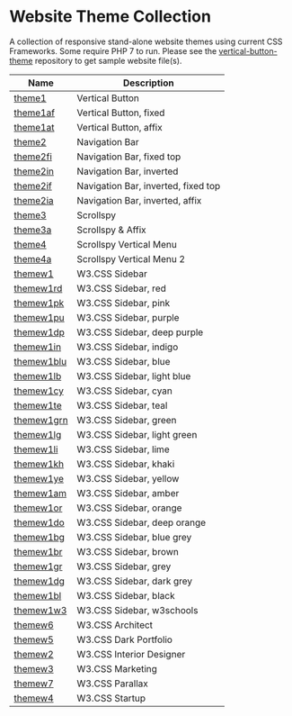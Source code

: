 # Website Theme Collection
A collection of responsive stand-alone website themes using current CSS Frameworks.  Some require PHP 7 to run.  Please see the [vertical-button-theme](https://github.com/emrickj/vertical-button-theme) repository to get sample website file(s).

| Name | Description |
| --- | --- |
| [theme1](theme1.php) | Vertical Button |
| [theme1af](theme1af.php) | Vertical Button, fixed |
| [theme1at](theme1at.php) | Vertical Button, affix |
| [theme2](theme2.php) | Navigation Bar |
| [theme2fi](theme2fi.php) | Navigation Bar, fixed top |
| [theme2in](theme2in.php) | Navigation Bar, inverted |
| [theme2if](theme2if.php) | Navigation Bar, inverted, fixed top |
| [theme2ia](theme2ia.php) | Navigation Bar, inverted, affix |
| [theme3](theme3.php) | Scrollspy |
| [theme3a](theme3a.php) | Scrollspy & Affix |
| [theme4](theme4.php) | Scrollspy Vertical Menu |
| [theme4a](theme4a.php) | Scrollspy Vertical Menu 2 |
| [themew1](themew1.php) | W3.CSS Sidebar |
| [themew1rd](themew1rd.php) | W3.CSS Sidebar, red |
| [themew1pk](themew1pk.php) | W3.CSS Sidebar, pink |
| [themew1pu](themew1pu.php) | W3.CSS Sidebar, purple |
| [themew1dp](themew1dp.php) | W3.CSS Sidebar, deep purple |
| [themew1in](themew1in.php) | W3.CSS Sidebar, indigo |
| [themew1blu](themew1blu.php) | W3.CSS Sidebar, blue |
| [themew1lb](themew1lb.php) | W3.CSS Sidebar, light blue |
| [themew1cy](themew1cy.php) | W3.CSS Sidebar, cyan |
| [themew1te](themew1te.php) | W3.CSS Sidebar, teal |
| [themew1grn](themew1grn.php) | W3.CSS Sidebar, green |
| [themew1lg](themew1lg.php) | W3.CSS Sidebar, light green |
| [themew1li](themew1li.php) | W3.CSS Sidebar, lime |
| [themew1kh](themew1kh.php) | W3.CSS Sidebar, khaki |
| [themew1ye](themew1ye.php) | W3.CSS Sidebar, yellow |
| [themew1am](themew1am.php) | W3.CSS Sidebar, amber |
| [themew1or](themew1or.php) | W3.CSS Sidebar, orange |
| [themew1do](themew1do.php) | W3.CSS Sidebar, deep orange |
| [themew1bg](themew1bg.php) | W3.CSS Sidebar, blue grey |
| [themew1br](themew1br.php) | W3.CSS Sidebar, brown |
| [themew1gr](themew1gr.php) | W3.CSS Sidebar, grey |
| [themew1dg](themew1dg.php) | W3.CSS Sidebar, dark grey |
| [themew1bl](themew1bl.php) | W3.CSS Sidebar, black |
| [themew1w3](themew1w3.php) | W3.CSS Sidebar, w3schools |
| [themew6](themew6.php) | W3.CSS Architect |
| [themew5](themew5.php) | W3.CSS Dark Portfolio |
| [themew2](themew2.php) | W3.CSS Interior Designer |
| [themew3](themew3.php) | W3.CSS Marketing |
| [themew7](themew7.php) | W3.CSS Parallax |
| [themew4](themew4.php) | W3.CSS Startup |
